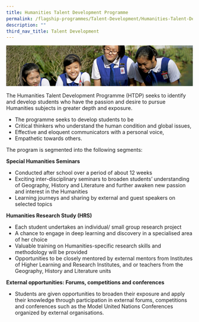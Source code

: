 ```yaml
---
title: Humanities Talent Development Programme
permalink: /flagship-programmes/Talent-Development/Humanities-Talent-Development-Programme/
description: ""
third_nav_title: Talent Development
---
```

![](/images/Learning-@-St-Nicks_v2.jpg)

The Humanities Talent Development Programme (HTDP) seeks to identify and develop students who have the passion and desire to pursue Humanities subjects in greater depth and exposure.   
  
*   The programme seeks to develop students to be
*   Critical thinkers who understand the human condition and global issues, 
*   Effective and eloquent communicators with a personal voice, 
*   Empathetic towards others.

The program is segmented into the following segments:  
  
**Special Humanities Seminars**
* Conducted after school over a period of about 12 weeks
* Exciting inter-disciplinary seminars to broaden students’ understanding of Geography, History and Literature and further awaken new passion and interest in the Humanities
* Learning journeys and sharing by external and guest speakers on selected topics

**Humanities Research Study (HRS)**
* Each student undertakes an individual/ small group research project
* A chance to engage in deep learning and discovery in a specialised area of her choice
* Valuable training on Humanities-specific research skills and methodology will be provided
* Opportunities to be closely mentored by external mentors from Institutes of Higher Learning and Research Institutes, and or teachers from the Geography, History and Literature units

**External opportunities: Forums, competitions and conferences**
* Students are given opportunities to broaden their exposure and apply their knowledge through participation in external forums, competitions and conferences such as the Model United Nations Conferences organized by external organisations.